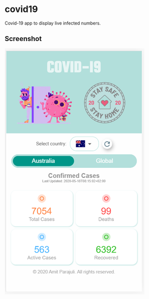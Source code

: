 # covid19

Covid-19 app to display live infected numbers.

## Screenshot
![screenshot](https://github.com/parajuliamit/COVID19-Flutter/blob/master/images/screenshot.PNG)
